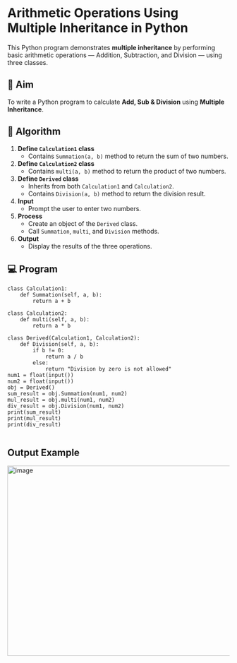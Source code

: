 # Arithmetic Operations Using Multiple Inheritance in Python

This Python program demonstrates **multiple inheritance** by performing basic arithmetic operations — Addition, Subtraction, and Division — using three classes.

## 🎯 Aim

To write a Python program to calculate **Add, Sub & Division** using **Multiple Inheritance**.

## 🧠 Algorithm

1. **Define `Calculation1` class**
   - Contains `Summation(a, b)` method to return the sum of two numbers.
2. **Define `Calculation2` class**
   - Contains `multi(a, b)` method to return the product of two numbers.
3. **Define `Derived` class**
   - Inherits from both `Calculation1` and `Calculation2`.
   - Contains `Division(a, b)` method to return the division result.
4. **Input**
   - Prompt the user to enter two numbers.
5. **Process**
   - Create an object of the `Derived` class.
   - Call `Summation`, `multi`, and `Division` methods.
6. **Output**
   - Display the results of the three operations.

## 💻 Program 
```
class Calculation1:
    def Summation(self, a, b):
        return a + b

class Calculation2:
    def multi(self, a, b):
        return a * b

class Derived(Calculation1, Calculation2):
    def Division(self, a, b):
        if b != 0:
            return a / b
        else:
            return "Division by zero is not allowed"
num1 = float(input())
num2 = float(input())
obj = Derived()
sum_result = obj.Summation(num1, num2)
mul_result = obj.multi(num1, num2)
div_result = obj.Division(num1, num2)
print(sum_result)
print(mul_result)
print(div_result)


```
## Output Example
<img width="688" height="431" alt="image" src="https://github.com/user-attachments/assets/fde8ad2f-28d7-4161-8297-4d95b91ee30d" />


